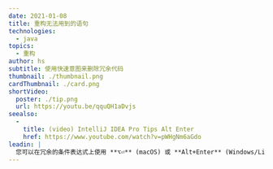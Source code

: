 ```yaml
---
date: 2021-01-08
title: 重构无法用到的语句
technologies:
  - java
topics:
  - 重构
author: hs
subtitle: 使用快速意图来删除冗余代码
thumbnail: ./thumbnail.png
cardThumbnail: ./card.png
shortVideo:
  poster: ./tip.png
  url: https://youtu.be/qquQH1aDvjs
seealso:
  - 
    title: (video) IntelliJ IDEA Pro Tips Alt Enter
    href: https://www.youtube.com/watch?v=pWHgNm6aGdo
leadin: |
  您可以在冗余的条件表达式上使用 **⌥⏎** (macOS) 或 **Alt+Enter** (Windows/Linux) 来显示上下文操作的选项。 You can then remove the redundant code.
---
```


